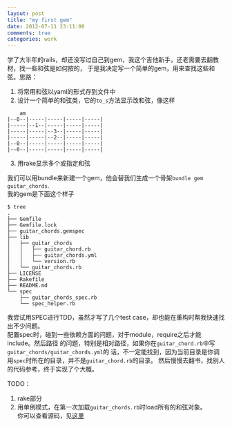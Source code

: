 ```yaml
---
layout: post
title: "my first gem"
date: 2012-07-11 23:11:00
comments: true
categories: work
---
```


学了大半年的rails，却还没写过自己到gem，我这个吉他新手，还老需要去翻教材，找一些和弦是如何按的，
于是我决定写一个简单的gem，用来查找这些和弦。思路：  

 1.  将常用和弦以yaml的形式存到文件中  
 2.  设计一个简单的和弦类，它的`to_s`方法显示改和弦，像这样
```
	am
|--0--|-----|-----|-----|-----|
|-----|--1--|-----|-----|-----|
|-----|-----|--3--|-----|-----|
|-----|-----|--2--|-----|-----|
|--0--|-----|-----|-----|-----|
|--0--|-----|-----|-----|-----|

```
 3.  用rake显示多个或指定和弦

我们可以用bundle来新建一个gem，他会替我们生成一个骨架`bundle gem guitar_chords`.  
我的gem是下面这个样子
```
$ tree
.
├── Gemfile
├── Gemfile.lock
├── guitar_chords.gemspec
├── lib
│   ├── guitar_chords
│   │   ├── guitar_chord.rb
│   │   ├── guitar_chords.yml
│   │   └── version.rb
│   └── guitar_chords.rb
├── LICENSE
├── Rakefile
├── README.md
└── spec
    ├── guitar_chords_spec.rb
    └── spec_helper.rb
```
我尝试用SPEC进行TDD，虽然才写了几个test case，却也能在重构时帮我快速找出不少问题。  
配置spec时，碰到一些依赖方面的问题，对于module，require之后才能include。然后路径
的问题，特别是相对路径，如果你在`guitar_chord.rb`中写`guitar_chords/guitar_chords.yml`的
话，不一定能找到，因为当前目录是你调用`spec`时所在的目录，并不是`guitar_chord.rb`的目录。
然后慢慢去翻书，找别人的代码参考，终于实现了个大概。


TODO：  
 1. rake部分  
 2. 用单例模式，在第一次加载`guitar_chords.rb`时load所有的和弦对象。  
你可以查看源码，见<a href="https://github.com/feitian124/guitar_chords">这里</a>

